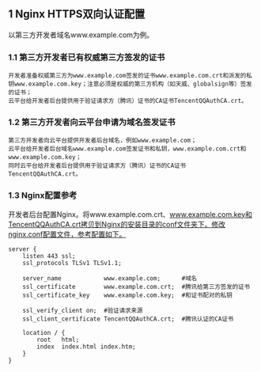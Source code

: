## 1 Nginx HTTPS双向认证配置

以第三方开发者域名www.example.com为例。

### 1.1 第三方开发者已有权威第三方签发的证书

	开发者准备权威第三方为www.example.com签发的证书www.example.com.crt和派发的私钥www.example.com.key；注意必须是权威的第三方机构（如天威、globalsign等）签发的证书；
	云平台给开发者后台提供用于验证请求方（腾讯）证书的CA证书TencentQQAuthCA.crt。
	
### 1.2 第三方开发者向云平台申请为域名签发证书

	第三方开发者向云平台提供开发者后台域名，例如www.example.com；
	云平台给开发者后台域名www.example.com签发证书和私钥，www.example.com.crt和www.example.com.key；
	同时云平台给开发者后台提供用于验证请求方（腾讯）证书的CA证书TencentQQAuthCA.crt。
	
### 1.3 Nginx配置参考

开发者后台配置Nginx。将www.example.com.crt、www.example.com.key和TencentQQAuthCA.crt拷贝到Nginx的安装目录的conf文件夹下。修改nginx.conf配置文件，参考配置如下。

```
server {
    listen 443 ssl;
    ssl_protocols TLSv1 TLSv1.1;

    server_name            www.example.com;      #域名
    ssl_certificate        www.example.com.crt;  #腾讯给第三方签发的证书
    ssl_certificate_key    www.example.com.key;  #和证书配对的私钥

    ssl_verify_client on;  #验证请求来源
    ssl_client_certificate TencentQQAuthCA.crt;  #腾讯认证的CA证书
	
    location / {
        root   html;
        index  index.html index.htm;
    }
}
```